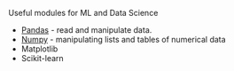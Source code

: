 Useful modules for ML and Data Science

+ [Pandas](pyPandas.md) - read and manipulate data.
+ [Numpy](pyNumpy.md) - manipulating lists and tables of numerical data
+ Matplotlib
+ Scikit-learn